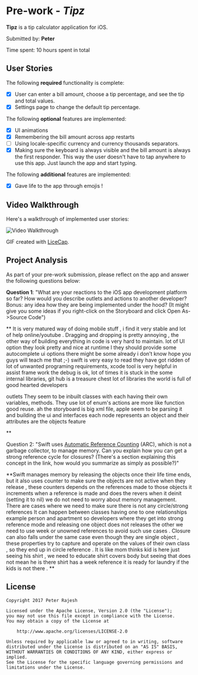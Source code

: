 # Pre-work - *Tipz*

**Tipz** is a tip calculator application for iOS.

Submitted by: **Peter**

Time spent: 10 hours spent in total

## User Stories

The following **required** functionality is complete:

* [x] User can enter a bill amount, choose a tip percentage, and see the tip and total values.
* [x] Settings page to change the default tip percentage.

The following **optional** features are implemented:
* [x] UI animations
* [x] Remembering the bill amount across app restarts  
* [ ] Using locale-specific currency and currency thousands separators.
* [x] Making sure the keyboard is always visible and the bill amount is always the first responder. This way the user doesn't have to tap anywhere to use this app. Just launch the app and start typing.

The following **additional** features are implemented:

- [x] Gave life to the app through emojis !

## Video Walkthrough 

Here's a walkthrough of implemented user stories:

<img src='http://imgur.com/zCY3Qai' title='Tipz' width='' alt='Video Walkthrough' />

GIF created with [LiceCap](http://www.cockos.com/licecap/).

## Project Analysis

As part of your pre-work submission, please reflect on the app and answer the following questions below:

**Question 1**: "What are your reactions to the iOS app development platform so far? How would you describe outlets and actions to another developer? Bonus: any idea how they are being implemented under the hood? (It might give you some ideas if you right-click on the Storyboard and click Open As->Source Code")

**
It is very matured way of doing mobile stuff , i find it very stable and lot of help online/youtube . Dragging and dropping is pretty annoying , the other way of building everything in code is very hard to maintain. lot of UI  option they look pretty and nice at runtime l
they should provide some autocomplete ui options there might be some already i don’t know hope you guys will teach me that ;-)
swift is very easy to read they have got ridden of lot of unwanted programing requirements, xcode tool is very helpful in assist frame work the debug is ok, lot of times it is stuck in the some internal libraries, git hub is a treasure chest lot of libraries the world is full of good hearted developers



outlets 
They seem to be inbuilt classes with each having their own variables, methods. They use lot of enum's 
actions are more like function good reuse.
ah the storyboard is big xml file, apple seem to be parsing it and building the ui and interfaces
each node represents an object and their attributes are the objects feature 

**  

Question 2: "Swift uses [Automatic Reference Counting](https://developer.apple.com/library/content/documentation/Swift/Conceptual/Swift_Programming_Language/AutomaticReferenceCounting.html#//apple_ref/doc/uid/TP40014097-CH20-ID49) (ARC), which is not a garbage collector, to manage memory. Can you explain how you can get a strong reference cycle for closures?
 (There's a section explaining this concept in the link, how would you summarize as simply as possible?)"

**Swift manages memory by releasing the objects once their life time ends, but it also uses counter to make sure the objects are not active when they release , these counters depends on the references made to those objects it increments when a reference is made and does the revers when it deinit (setting it to nil) we do not need to worry about memory management. There are cases where we need to make sure there is not any circle/strong references
It can happen between classes having one to one relationships example person and apartment so developers where they get into strong reference mode and releasing one object does not releases the other we need to use week or unowned references to avoid such use cases .
Closure can also falls under the same case even though they are single object , these properties try to capture and operate on the values of their own class , so they end up in circle reference . It is like mom thinks kid is here just seeing his shirt , we need to educate shirt covers body but seeing that does not mean he is there shirt has a week reference it is ready for laundry if the kids is not there .
**



## License

    Copyright 2017 Peter Rajesh

    Licensed under the Apache License, Version 2.0 (the "License");
    you may not use this file except in compliance with the License.
    You may obtain a copy of the License at

        http://www.apache.org/licenses/LICENSE-2.0

    Unless required by applicable law or agreed to in writing, software
    distributed under the License is distributed on an "AS IS" BASIS,
    WITHOUT WARRANTIES OR CONDITIONS OF ANY KIND, either express or implied.
    See the License for the specific language governing permissions and
    limitations under the License.